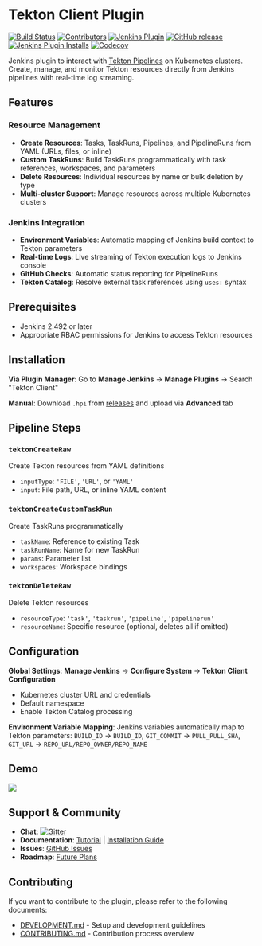 # Tekton Client Plugin
[![Build Status](https://ci.jenkins.io/job/Plugins/job/tekton-client-plugin/job/master/badge/icon)](https://ci.jenkins.io/job/Plugins/job/tekton-client-plugin/job/master/)
[![Contributors](https://img.shields.io/github/contributors/jenkinsci/tekton-client-plugin.svg)](https://github.com/jenkinsci/tekton-client-plugin/graphs/contributors)
[![Jenkins Plugin](https://img.shields.io/jenkins/plugin/v/tekton-client.svg)](https://plugins.jenkins.io/tekton-client)
[![GitHub release](https://img.shields.io/github/release/jenkinsci/tekton-client-plugin.svg?label=changelog)](https://github.com/jenkinsci/tekton-client-plugin/releases/latest)
[![Jenkins Plugin Installs](https://img.shields.io/jenkins/plugin/i/tekton-client.svg?color=blue)](https://plugins.jenkins.io/tekton-client)
[![Codecov](https://codecov.io/gh/jenkinsci/tekton-client-plugin/branch/master/graph/badge.svg)](https://codecov.io/gh/jenkinsci/tekton-client-plugin)

Jenkins plugin to interact with [Tekton Pipelines](https://github.com/tektoncd/pipeline) on Kubernetes clusters. Create, manage, and monitor Tekton resources directly from Jenkins pipelines with real-time log streaming.

## Features

### Resource Management
- **Create Resources**: Tasks, TaskRuns, Pipelines, and PipelineRuns from YAML (URLs, files, or inline)
- **Custom TaskRuns**: Build TaskRuns programmatically with task references, workspaces, and parameters  
- **Delete Resources**: Individual resources by name or bulk deletion by type
- **Multi-cluster Support**: Manage resources across multiple Kubernetes clusters

### Jenkins Integration
- **Environment Variables**: Automatic mapping of Jenkins build context to Tekton parameters
- **Real-time Logs**: Live streaming of Tekton execution logs to Jenkins console
- **GitHub Checks**: Automatic status reporting for PipelineRuns
- **Tekton Catalog**: Resolve external task references using `uses:` syntax

## Prerequisites

- Jenkins 2.492 or later
- Appropriate RBAC permissions for Jenkins to access Tekton resources

## Installation

**Via Plugin Manager**: Go to **Manage Jenkins** → **Manage Plugins** → Search "Tekton Client"

**Manual**: Download `.hpi` from [releases](https://github.com/jenkinsci/tekton-client-plugin/releases) and upload via **Advanced** tab

## Pipeline Steps

### `tektonCreateRaw`
Create Tekton resources from YAML definitions
- `inputType`: `'FILE'`, `'URL'`, or `'YAML'`
- `input`: File path, URL, or inline YAML content

### `tektonCreateCustomTaskRun` 
Create TaskRuns programmatically
- `taskName`: Reference to existing Task
- `taskRunName`: Name for new TaskRun
- `params`: Parameter list
- `workspaces`: Workspace bindings

### `tektonDeleteRaw`
Delete Tekton resources
- `resourceType`: `'task'`, `'taskrun'`, `'pipeline'`, `'pipelinerun'`
- `resourceName`: Specific resource (optional, deletes all if omitted)

## Configuration

**Global Settings**: **Manage Jenkins** → **Configure System** → **Tekton Client Configuration**
- Kubernetes cluster URL and credentials
- Default namespace
- Enable Tekton Catalog processing

**Environment Variable Mapping**: Jenkins variables automatically map to Tekton parameters:
`BUILD_ID` → `BUILD_ID`, `GIT_COMMIT` → `PULL_PULL_SHA`, `GIT_URL` → `REPO_URL/REPO_OWNER/REPO_NAME`

## Demo
[![](https://img.youtube.com/vi/hAWOlJ0CetQ/0.jpg)](https://www.youtube.com/watch?v=hAWOlJ0CetQ "Tekton Client Plugin")  

## Support & Community
- **Chat**: [![Gitter](https://badges.gitter.im/jenkinsci/tekton-client-plugin.svg)](https://gitter.im/jenkinsci/tekton-client-plugin)
- **Documentation**: [Tutorial](docs/tutorial.md) | [Installation Guide](docs/installation.md)
- **Issues**: [GitHub Issues](https://github.com/jenkinsci/tekton-client-plugin/issues)
- **Roadmap**: [Future Plans](roadmap.md)

## Contributing
If you want to contribute to the plugin, please refer to the following documents:

- [DEVELOPMENT.md](DEVELOPMENT.md) - Setup and development guidelines
- [CONTRIBUTING.md](CONTRIBUTING.md) - Contribution process overview